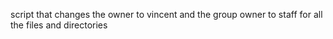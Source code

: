  script that changes the owner to vincent and the group owner to staff for all the files and directories
